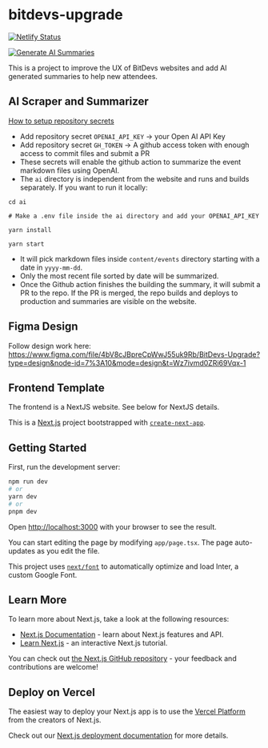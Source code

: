 # bitdevs-upgrade

[![Netlify Status](https://api.netlify.com/api/v1/badges/3dabcadd-d728-4a01-b01e-b7a556e40c29/deploy-status)](https://app.netlify.com/sites/bitdevs-upgrade/deploys)

[![Generate AI Summaries](https://github.com/atlantabitdevs/bitdevs-upgrade/actions/workflows/process-event.yml/badge.svg)](https://github.com/atlantabitdevs/bitdevs-upgrade/actions/workflows/process-event.yml)

This is a project to improve the UX of BitDevs websites and add AI generated summaries to help new attendees.

## AI Scraper and Summarizer

[How to setup repository secrets](https://docs.github.com/en/actions/security-guides/encrypted-secrets)

- Add repository secret `OPENAI_API_KEY` -> your Open AI API Key
- Add repository secret `GH_TOKEN` -> A github access token with enough access to commit files and submit a PR
- These secrets will enable the github action to summarize the event markdown files using OpenAI.
- The `ai` directory is independent from the website and runs and builds separately. If you want to run it locally:

```
cd ai

# Make a .env file inside the ai directory and add your OPENAI_API_KEY

yarn install

yarn start
```

- It will pick markdown files inside `content/events` directory starting with a date in `yyyy-mm-dd`.
- Only the most recent file sorted by date will be summarized.
- Once the Github action finishes the building the summary, it will submit a PR to the repo. If the PR is merged, the repo builds and deploys to production and summaries are visible on the website.

## Figma Design

Follow design work here: https://www.figma.com/file/4bV8cJBpreCpWwJ55uk9Rb/BitDevs-Upgrade?type=design&node-id=7%3A10&mode=design&t=Wz7ivmd0ZRi69Vqx-1

## Frontend Template

The frontend is a NextJS website. See below for NextJS details.

This is a [Next.js](https://nextjs.org/) project bootstrapped with [`create-next-app`](https://github.com/vercel/next.js/tree/canary/packages/create-next-app).

## Getting Started

First, run the development server:

```bash
npm run dev
# or
yarn dev
# or
pnpm dev
```

Open [http://localhost:3000](http://localhost:3000) with your browser to see the result.

You can start editing the page by modifying `app/page.tsx`. The page auto-updates as you edit the file.

This project uses [`next/font`](https://nextjs.org/docs/basic-features/font-optimization) to automatically optimize and load Inter, a custom Google Font.

## Learn More

To learn more about Next.js, take a look at the following resources:

- [Next.js Documentation](https://nextjs.org/docs) - learn about Next.js features and API.
- [Learn Next.js](https://nextjs.org/learn) - an interactive Next.js tutorial.

You can check out [the Next.js GitHub repository](https://github.com/vercel/next.js/) - your feedback and contributions are welcome!

## Deploy on Vercel

The easiest way to deploy your Next.js app is to use the [Vercel Platform](https://vercel.com/new?utm_medium=default-template&filter=next.js&utm_source=create-next-app&utm_campaign=create-next-app-readme) from the creators of Next.js.

Check out our [Next.js deployment documentation](https://nextjs.org/docs/deployment) for more details.
